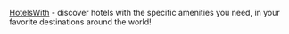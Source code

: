 [HotelsWith](https://www.hotelswith.com) - discover hotels with the specific amenities you need, in your favorite destinations around the world!
